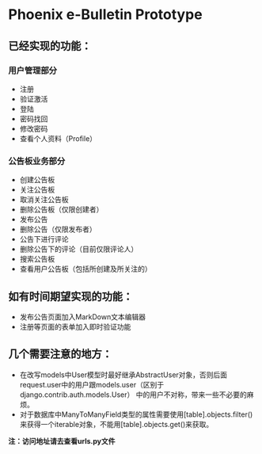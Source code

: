 # Phoenix e-Bulletin Prototype

## 已经实现的功能：
### 用户管理部分
* 注册
* 验证激活
* 登陆
* 密码找回
* 修改密码
* 查看个人资料（Profile）
### 公告板业务部分
* 创建公告板
* 关注公告板
* 取消关注公告板
* 删除公告板（仅限创建者）
* 发布公告
* 删除公告（仅限发布者）
* 公告下进行评论
* 删除公告下的评论（目前仅限评论人）
* 搜索公告板
* 查看用户公告板（包括所创建及所关注的）
## 如有时间期望实现的功能：
* 发布公告页面加入MarkDown文本编辑器
* 注册等页面的表单加入即时验证功能
## 几个需要注意的地方：
* 在改写models中User模型时最好继承AbstractUser对象，否则后面request.user中的用户跟models.user（区别于django.contrib.auth.models.User）
中的用户不对称，带来一些不必要的麻烦。
* 对于数据库中ManyToManyField类型的属性需要使用[table].objects.filter()来获得一个iterable对象，不能用[table].objects.get()来获取。

__注：访问地址请去查看urls.py文件__